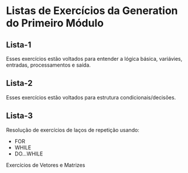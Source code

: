# Listas de Exercícios da Generation do Primeiro Módulo

## Lista-1
Esses exercícios estão voltados para entender a lógica básica, variávies, entradas, processamentos e saída.

## Lista-2
Esses exercícios estão voltados para estrutura condicionais/decisões.

## Lista-3
Resolução de exercícios de laços de repetição usando:
  - FOR
  - WHILE
  - DO...WHILE

Exercícios de Vetores e Matrizes
